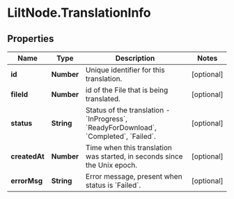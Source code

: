 # LiltNode.TranslationInfo

## Properties

Name | Type | Description | Notes
------------ | ------------- | ------------- | -------------
**id** | **Number** | Unique identifier for this translation. | [optional] 
**fileId** | **Number** | id of the File that is being translated. | [optional] 
**status** | **String** | Status of the translation - &#x60;InProgress&#x60;, &#x60;ReadyForDownload&#x60;, &#x60;Completed&#x60;, &#x60;Failed&#x60;. | [optional] 
**createdAt** | **Number** | Time when this translation was started, in seconds since the Unix epoch. | [optional] 
**errorMsg** | **String** | Error message, present when status is &#x60;Failed&#x60;. | [optional] 


